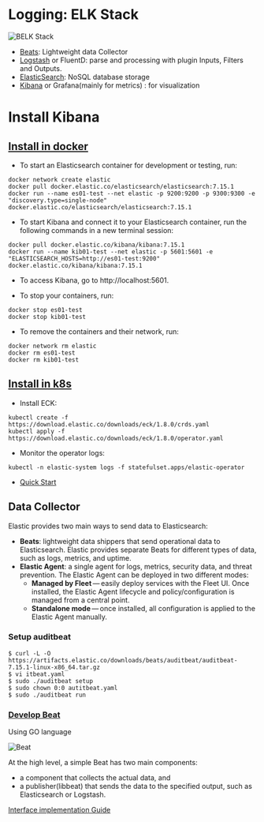 # Logging: ELK Stack
![BELK Stack](https://www.elastic.co/guide/en/beats/libbeat/current/images/beats-platform.png)
- [Beats](https://www.elastic.co/guide/en/beats/libbeat/current/index.html): Lightweight data Collector
- [Logstash](https://www.elastic.co/logstash/) or FluentD: parse and processing with plugin Inputs, Filters and Outputs.
- [ElasticSearch](https://www.elastic.co/start): NoSQL database storage
- [Kibana](https://www.elastic.co/guide/en/kibana/current/index.html) or Grafana(mainly for metrics) : for visualization

# Install Kibana 
## [Install in docker](https://www.elastic.co/guide/en/kibana/current/docker.html)
- To start an Elasticsearch container for development or testing, run:
```
docker network create elastic
docker pull docker.elastic.co/elasticsearch/elasticsearch:7.15.1
docker run --name es01-test --net elastic -p 9200:9200 -p 9300:9300 -e "discovery.type=single-node" docker.elastic.co/elasticsearch/elasticsearch:7.15.1
```
- To start Kibana and connect it to your Elasticsearch container, run the following commands in a new terminal session:
```
docker pull docker.elastic.co/kibana/kibana:7.15.1
docker run --name kib01-test --net elastic -p 5601:5601 -e "ELASTICSEARCH_HOSTS=http://es01-test:9200" docker.elastic.co/kibana/kibana:7.15.1
```
- To access Kibana, go to http://localhost:5601.

- To stop your containers, run:
```
docker stop es01-test
docker stop kib01-test
```
- To remove the containers and their network, run:
```
docker network rm elastic
docker rm es01-test
docker rm kib01-test
```
## [Install in k8s](https://www.elastic.co/downloads/elastic-cloud-kubernetes)
- Install ECK:
```
kubectl create -f https://download.elastic.co/downloads/eck/1.8.0/crds.yaml
kubectl apply -f https://download.elastic.co/downloads/eck/1.8.0/operator.yaml
```
- Monitor the operator logs:
```
kubectl -n elastic-system logs -f statefulset.apps/elastic-operator
```
- [Quick Start](https://www.elastic.co/guide/en/cloud-on-k8s/current/k8s-quickstart.html)


## Data Collector
Elastic provides two main ways to send data to Elasticsearch:
- **Beats**: lightweight data shippers that send operational data to Elasticsearch. Elastic provides separate Beats for different types of data, such as logs, metrics, and uptime.
- **Elastic Agent**: a single agent for logs, metrics, security data, and threat prevention. The Elastic Agent can be deployed in two different modes:
    - **Managed by Fleet** — easily deploy services with the Fleet UI. Once installed, the Elastic Agent lifecycle and policy/configuration is managed from a central point.
    - **Standalone mode** — once installed, all configuration is applied to the Elastic Agent manually. 

### Setup auditbeat
```
$ curl -L -O https://artifacts.elastic.co/downloads/beats/auditbeat/auditbeat-7.15.1-linux-x86_64.tar.gz
$ vi itbeat.yaml
$ sudo ./auditbeat setup
$ sudo chown 0:0 autitbeat.yaml
$ sudo ./auditbeat run
```
### [Develop Beat](https://www.elastic.co/guide/en/beats/devguide/current/newbeat-overview.html)
Using GO language

![Beat](https://www.elastic.co/guide/en/beats/devguide/current/images/beat_overview.png)

At the high level, a simple Beat has two main components:
- a component that collects the actual data, and
- a publisher(libbeat) that sends the data to the specified output, such as Elasticsearch or Logstash.

[Interface implementation Guide](https://www.elastic.co/guide/en/beats/devguide/current/beater-interface.html)
